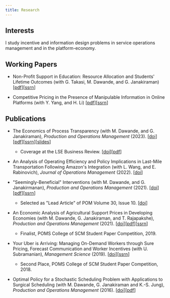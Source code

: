 ```yaml
---
title: Research
---
```


## Interests

I study incentive and information design problems in service operations management and in the platform-economy.

## Working Papers
- Non-Profit Support in Education: Resource Allocation and Students' Lifetime Outcomes (with G. Takasi, M. Dawande, and G. Janakiraman) \[[pdf](/files/manuscripts/two-stage-effort.pdf)\]\[[ssrn](https://papers.ssrn.com/sol3/papers.cfm?abstract_id=4723417)\]

- Competitive Pricing in the Presence of Manipulable Information in Online Platforms (with Y. Yang, and H. Li) \[[pdf](/files/manuscripts/competitive-pricing-manipulation.pdf)\]\[[ssrn](https://papers.ssrn.com/sol3/papers.cfm?abstract_id=4461597)\]

## Publications

-   The Economics of Process Transparency (with M. Dawande, and G. Janakiraman), *Production and Operations Management* (2023).  \[[doi](https://doi.org/10.1111/poms.13942)\]\[[pdf](/files/manuscripts/process-transparency.pdf)\]\[[ssrn](https://papers.ssrn.com/sol3/papers.cfm?abstract_id=3715037)\]\[[slides](/files/slides/process-transparency.pdf)\]
    - Coverage at the LSE Business Review. \[[doi](https://blogs.lse.ac.uk/businessreview/2023/02/03/when-transparency-hurts-customers-the-case-of-post-sales-process-trackers/)\]\[[pdf](/files/manuscripts/nts-process-transparency.pdf)\] 
    

-   An Analysis of Operating Efficiency and Policy Implications in Last-Mile Transportation Following Amazon's Integration (with L. Wang, and E. Rabinovich), *Journal of Operations Management* (2022). \[[doi](https://onlinelibrary.wiley.com/doi/full/10.1002/joom.1172)\]


-   "Seemingly-Beneficial" Interventions (with M. Dawande, and G. Janakirmanan), *Production and Operations Management* (2021). \[[doi](https://onlinelibrary.wiley.com/doi/abs/10.1111/poms.13457)\]\[[pdf](/files/manuscripts/seemingly-beneficial-interventions.pdf)\]\[[ssrn](https://papers.ssrn.com/sol3/papers.cfm?abstract_id=3416634)\]
    -   Selected as "Lead Article" of POM Volume 30, Issue 10. \[[doi](https://onlinelibrary.wiley.com/toc/19375956/2021/30/10)\]


-   An Economic Analysis of Agricultural Support Prices in Developing Economies (with M. Dawande, G. Janakiraman, and T. Rajapakshe), *Production and Operations Management* (2021). \[[doi](https://onlinelibrary.wiley.com/doi/10.1111/poms.13416)\]\[[pdf](/files/manuscripts/gsp.pdf)\]\[[ssrn](https://papers.ssrn.com/sol3/papers.cfm?abstract_id=3103334)\]
    - Finalist, POMS College of SCM Student Paper Competition, 2019. 
-   Your Uber is Arriving: Managing On-Demand Workers through Sure Pricing, Forecast Communication and Worker Incentives (with U. Subramanian), *Management Science* (2019). \[[doi](https://pubsonline.informs.org/doi/10.1287/mnsc.2018.3050)\]\[[ssrn](https://papers.ssrn.com/sol3/papers.cfm?abstract_id=2895227)\]
    - Second Place, POMS College of SCM Student Paper Competition, 2018. 

-   Optimal Policy for a Stochastic Scheduling Problem with Applications to Surgical Scheduling (with M. Dawande, G. Janakiraman and K.-S. Jung), *Production and Operations Management* (2016). \[[doi](https://onlinelibrary.wiley.com/doi/abs/10.1111/poms.12538)\]\[[pdf](/files/manuscripts/stochastic-scheduling.pdf)\]
